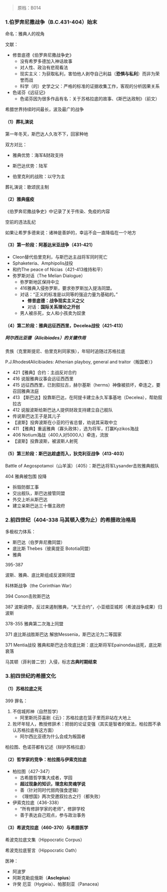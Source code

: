 > 原档：B014

### 1.伯罗奔尼撒战争（B.C.431-404）始末

命名：雅典人的视角

文献：

- 修昔底德《伯罗奔尼撒战争史》
  - 没有希罗多德加入神话故事
  - 对人性、政治有悲观看法
  - 现实主义：为获取私利，害怕他人剥夺自己利益（**恐惧与私利**）而非为荣誉而战
  - 科学（的）史学之父：严格的标准的证据收集工作，客观的分析因果关系
- 色诺芬《远征记》
  - 色诺芬因为很多作品有名：关于苏格拉底的故事、《斯巴达政制》（前文）

希腊世界持续时间最长，波及最广的战争

#### （1）葬礼演说

第一年冬天，斯巴达人久攻不下，回家种地

双方对比：

- 雅典优势：海军&财政支持

- 斯巴达优势：陆军

- 伯里克利的战败：以守为主


葬礼演说：歌颂民主制

#### （2）雅典瘟疫

《伯罗奔尼撒战争史》中记录了关于传染、免疫的内容

空前的违法乱纪

如果让希罗多德来说：诸神是善妒的，幸运不会一直降临在一个地方

#### （3）第一阶段：阿基达米亚战争（431-421）

- Cleon替代伯里克利，与斯巴达主战将军同时死亡
- Sphaketeria、Amphipolis战役
- 和约The peace of Nicias（421-413维持和平）
- 弥罗斯对话（The Melian Dialogue）
  - 弥罗斯地区保持中立
  - 416雅典入侵弥罗斯，要求弥罗斯加入提洛同盟。
  - 对话：“正义的标准是以同等的强迫力量为基础的。”
    - **修昔底德：战争现实主义之父**
    - 对话：**国际关系理论之开创**
  - 男人被杀死，女人和小孩卖为奴隶

#### （4）第二阶段：雅典远征西西里，Decelea战役（421-413）

##### 阿尔西比亚德（Alicibiades）的关键作用

贵族（克里斯提尼、伯里克利同家族），年轻时追随过苏格拉底

P.J.Rhodes《Alicibiades: Athenian playboy, general and traitor（叛国者）》

- 421【雅典】合约：主战反对合约
- 416 说服雅典议事会远征西西里
- 415 远征西西里，已到叙拉古，赫尔基斯（herms）神像被损坏，牵连之，要召回雅典法庭
- 413 【斯巴达】投靠斯巴达，在阿提卡建立永久军事基地（Decelea），帮助叙拉古
- 412 说服波斯给斯巴达人提供财政支持建立自己舰队
- 传说斯巴达王子是其儿子
- 【波斯】投奔波斯在小亚的行省总督，劝说其采取中立
- 411 【雅典】重返雅典（寡头政体），选为将军，打赢Kyzikos海战
- 406 Notium海战（400人对5000人）牵连，流放
- 【波斯】投靠波斯，被波斯人射死

#### （5）第三阶段：斯巴达趁虚而入，狄克利亚战争（413-403）

Battle of Aegospotamoi（山羊溪）（405）：斯巴达将军Lysander击败雅典舰队

404 雅典被包围 投降

- 拆毁防御工事
- 交出舰队，斯巴达接管同盟
- 外交上听从斯巴达
- 建立亲斯巴达三十僭主政府

### 2.前四世纪（404-338 马其顿入侵为止）的希腊政治格局

多极权力体系：

- 斯巴达（伯罗奔尼撒同盟）
- 底比斯 Thebes（彼奥提亚 Bototia同盟）
- 雅典

395-387

波斯、雅典、底比斯组成反波斯同盟

科林斯战争（the Corinthian War）

394 Conon击败斯巴达

387 波斯调停，反过来遏制雅典，“大王合约”，小亚细亚城邦（希波战争成果）归波斯

378-355 雅典第二次海上同盟

371 底比斯战胜斯巴达 解放Messenia，斯巴达沦为二等国家

371 Mentia战役 雅典和斯巴达合攻底比斯：底比斯将军Epainondas战死，底比斯衰落

马其顿（菲利普二世）入侵，标志**古典时期结束**

### 3.前四世纪的希腊文化

#### （1）苏格拉底之死

399 罪名：

1. 不信城邦神（自然哲学）
   - 阿里斯托芬喜剧《云》：苏格拉底在篮子里而非站在大地上
2. 败坏年轻人，教授修辞术：把弱的论证变强（其实是智者的做法，柏拉图不承认苏格拉底有这方面）
   - 阿尔西比亚德为什么会成为叛国者

柏拉图、色诺芬都有记述（辩护苏格拉底）

#### （2）哲学家的竞争：柏拉图与伊索克拉底

- 柏拉图（427-347）
  - 古希腊哲学集大成者，学园
  - **超过现象的知识，理念和灵魂学说**
  - 善（针对同时代弱肉强食逻辑）
  - 《理想国》两次受邀叙拉古之行（都失败）
- 伊索克拉底（436-338）
  - “所有修辞学家的老师”，修辞学校
  - 善于表达自己观点，参与政治事务

#### （3）希波克拉底（460-370）与希腊医学

希波克拉底文集（Hippocratic Corpus） 

希波克拉底誓言（Hippocratic Oath）

医神：

- 阿波罗
- 阿斯克勒庇俄斯（**Asclepius**）
- 许癸 厄亚（Hygieia）、帕那刻亚（Panacea）